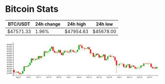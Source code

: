 # Bitcoin Stats

BTC/USDT|24h change|24h high|24h low|
|---|---|---|---|
|$47571.33|1.96%|$47954.63|$45678.00|

<img src="./chart.svg">
